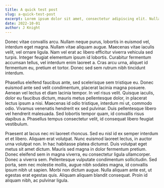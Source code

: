 ```yaml
---
title: A quick test post
slug: a-quick-test-post
excerpt: Lorem ipsum dolor sit amet, consectetur adipiscing elit. Nulla metus nibh, suscipit nec mauris et, auctor finibus tortor. Nunc dictum viverra mauris, commodo fermentum nisl imperdiet sit amet.
date: 2022-10-01
author: J Knight
---
```


Donec vitae convallis arcu. Nullam neque purus, lobortis in euismod vel, interdum eget magna. Nullam vitae aliquam augue. Maecenas vitae iaculis velit, vel ornare ligula. Nam vel erat ac libero efficitur viverra vehicula sed turpis. Integer feugiat elementum ipsum id lobortis. Curabitur fermentum accumsan tellus, vel interdum enim laoreet a. Cras arcu urna, aliquet id fermentum eu, pretium et tortor. Donec sed sem rutrum nibh tincidunt interdum.

Phasellus eleifend faucibus ante, sed scelerisque sem tristique eu. Donec euismod ante sed velit condimentum, placerat lacinia magna posuere. Aenean vel lectus et diam lacinia tempor. In vel risus velit. Quisque iaculis, dolor eu faucibus dictum, mauris metus pellentesque dolor, in placerat lectus ipsum a nisi. Maecenas id odio tristique, interdum mi ut, commodo odio. Vivamus venenatis hendrerit ex sed pulvinar. Duis pellentesque libero vel hendrerit malesuada. Sed lobortis tempor quam, id convallis risus dapibus a. Phasellus tempus consectetur velit, id consequat libero feugiat vestibulum.

Praesent at lacus nec mi laoreet rhoncus. Sed eu nisl id ex semper interdum et et libero. Aliquam erat volutpat. Nunc euismod laoreet lectus, in auctor urna volutpat non. In hac habitasse platea dictumst. Duis volutpat eget metus sit amet dictum. Mauris sed magna in dolor fermentum pretium. Donec eleifend sem in magna viverra, eu consectetur ligula ullamcorper. Donec a viverra sem. Pellentesque vulputate condimentum sollicitudin. Sed porta, sem nec molestie mollis, augue nibh sodales magna, id convallis ipsum nibh ut sapien. Morbi non dictum augue. Nulla aliquam ante est, ut egestas erat egestas quis. Aliquam aliquam blandit consequat. Proin id aliquam nibh, ac pulvinar ligula.
